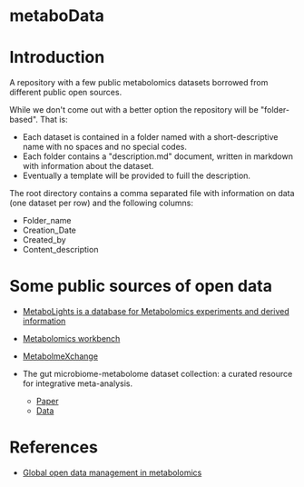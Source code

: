 # metaboData

# Introduction

A repository with a few public metabolomics datasets borrowed from different public open sources.

While we don't come out with a better option the repository will be "folder-based". That is:

- Each dataset is contained in a folder named with a short-descriptive name with no spaces and no special codes.
- Each folder contains a "description.md" document, written in markdown with information about the dataset.
- Eventually a template will be provided to fuill the description.

The root directory contains a comma separated file with information on data (one dataset per row) and the following columns:
- Folder_name
- Creation_Date
- Created_by
- Content_description

# Some public sources of open data


- [MetaboLights is a database for Metabolomics experiments and derived information](https://www.ebi.ac.uk/metabolights)

- [Metabolomics workbench](https://www.metabolomicsworkbench.org/databases/metabolitedatabase.php)

- [MetabolmeXchange](http://www.metabolomexchange.org/site/)

- The gut microbiome-metabolome dataset collection: a curated resource for integrative meta-analysis.
  - [Paper](https://www.nature.com/articles/s41522-022-00345-5)
  - [Data](https://github.com/borenstein-lab/microbiome-metabolome-curated-data)


# References

- [Global open data management in metabolomics](https://www.sciencedirect.com/science/article/pii/S1367593116302083#sec0020)
